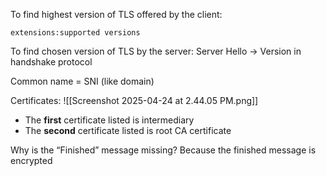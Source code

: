 To find highest version of TLS offered by the client:
```
extensions:supported versions
```

To find chosen version of TLS by the server:
Server Hello -> Version in handshake protocol 

Common name = SNI (like domain)

Certificates:
![[Screenshot 2025-04-24 at 2.44.05 PM.png]]

- The **first** certificate listed is intermediary
- The **second** certificate listed is root CA certificate

Why is the “Finished” message missing?
	Because the finished message is encrypted

